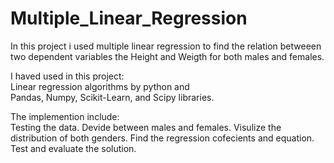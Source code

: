 # Multiple_Linear_Regression

In this project i used multiple linear regression to find the relation betweeen two dependent variables
the Height and Weigth for both males and females.  



I haved used in this project:  
Linear regression algorithms by python and   
Pandas, Numpy, Scikit-Learn, and Scipy libraries.




The implemention include:  
Testing the data. 
Devide between males and females. 
Visulize the distribution of both genders. 
Find the regression cofecients and equation. 
Test and evaluate the solution. 
